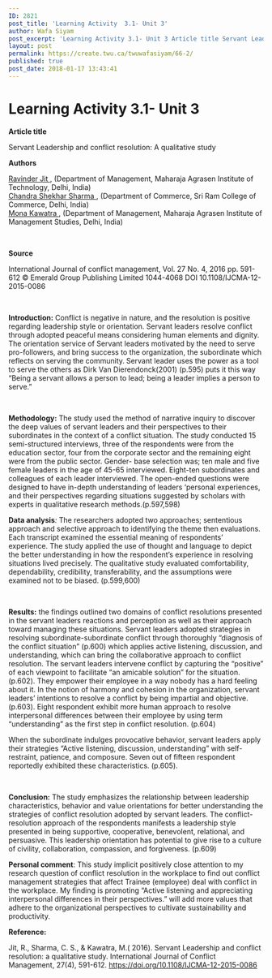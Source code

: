 ```yaml
---
ID: 2821
post_title: 'Learning Activity  3.1- Unit 3'
author: Wafa Siyam
post_excerpt: 'Learning Activity 3.1- Unit 3 Article title Servant Leadership and conflict resolution: A qualitative study Authors Ravinder Jit&nbsp;,&nbsp;(Department of Management,&nbsp;Maharaja Agrasen Institute of Technology, Delhi,&nbsp;India) Chandra Shekhar Sharma&nbsp;,&nbsp;(Department of Commerce,&nbsp;Sri Ram College of Commerce, Delhi,&nbsp;India) Mona Kawatra&nbsp;,&nbsp;(Department of Management,&nbsp;Maharaja Agrasen Institute of Management Studies, Delhi,&nbsp;India) &nbsp; Source International Journal of conflict management, Vol. 27 No. &hellip; <p><a href="https://create.twu.ca/twuwafasiyam/66-2/">Continue reading<span> "Learning Activity  3.1- Unit 3"</span></a></p>'
layout: post
permalink: https://create.twu.ca/twuwafasiyam/66-2/
published: true
post_date: 2018-01-17 13:43:41
---
```

<h1><strong>Learning Activity 3.1- Unit 3</strong></h1>

<strong>Article title</strong>

Servant Leadership and conflict resolution: A qualitative study

<strong>Authors</strong>

<div class="contentContribs"><a href="http://www.emeraldinsight.com/author/Jit%2C+Ravinder"><span class="hlFld-ContribAuthor">Ravinder Jit </span></a>, (Department of Management, Maharaja Agrasen Institute of Technology, Delhi, <span class="country">India</span>)</div>

<div class="contentContribs"><a href="http://www.emeraldinsight.com/author/Sharma%2C+Chandra+Shekhar"><span class="hlFld-ContribAuthor">Chandra Shekhar Sharma </span></a>, (Department of Commerce, Sri Ram College of Commerce, Delhi, <span class="country">India</span>)</div>

<div class="contentContribs"><a href="http://www.emeraldinsight.com/author/Kawatra%2C+Mona"><span class="hlFld-ContribAuthor">Mona Kawatra </span></a>, (Department of Management, Maharaja Agrasen Institute of Management Studies, Delhi, <span class="country">India</span>)</div>

&nbsp;

<strong>Source</strong>

International Journal of conflict management, Vol. 27 No. 4, 2016 pp. 591-612 © Emerald Group Publishing Limited 1044-4068 DOI 10.1108/IJCMA-12-2015-0086

&nbsp;

<strong>Introduction:</strong> Conflict is negative in nature, and the resolution is positive regarding leadership style or orientation. Servant leaders resolve conflict through adopted peaceful means considering human elements and dignity. The orientation service of Servant leaders motivated by the need to serve pro-followers, and bring success to the organization, the subordinate which reflects on serving the community.<strong> </strong>Servant leader uses the power as a tool to serve the others as Dirk Van Dierendonck(2001) (p.595) puts it this way “Being a servant allows a person to lead; being a leader implies a person to serve.”

&nbsp;

<strong>Methodology:</strong> The study used the method of narrative inquiry to discover the deep values of servant leaders and their perspectives to their subordinates in the context of a conflict situation. The study conducted 15 semi-structured interviews, three of the respondents were from the education sector, four from the corporate sector and the remaining eight were from the public sector. Gender- base selection was; ten male and five female leaders in the age of 45-65 interviewed. Eight-ten subordinates and colleagues of each leader interviewed. The open-ended questions were designed to have in-depth understanding of leaders ‘personal experiences, and their perspectives regarding situations suggested by scholars with experts in qualitative research methods.(p.597,598)

<strong>Data analysis</strong><em>:</em> The researchers adopted two approaches; sententious approach and selective approach to identifying the theme then evaluations. Each transcript examined the essential meaning of respondents’ experience. The study applied the use of thought and language to depict the better understanding in how the respondent’s experience in resolving situations lived precisely. The qualitative study evaluated comfortability, dependability, credibility, transferability, and the assumptions were examined not to be biased. (p.599,600)

&nbsp;

<strong>Results:</strong> the findings outlined two domains of conflict resolutions presented in the servant leaders reactions and perception as well as their approach toward managing these situations. Servant leaders adopted strategies in resolving subordinate-subordinate conflict through thoroughly “diagnosis of the conflict situation” (p.600) which applies active listening, discussion, and understanding, which can bring the collaborative approach to conflict resolution. The servant leaders intervene conflict by capturing the “positive” of each viewpoint to facilitate “an amicable solution” for the situation. (p.602). They empower their employee in a way nobody has a hard feeling about it. In the notion of harmony and cohesion in the organization, servant leaders’ intentions to resolve a conflict by being impartial and objective. (p.603). Eight respondent exhibit more human approach to resolve interpersonal differences between their employee by using term “understanding” as the first step in conflict resolution. (p.604)

When the subordinate indulges provocative behavior, servant leaders apply their strategies “Active listening, discussion, understanding” with self-restraint, patience, and composure. Seven out of fifteen respondent reportedly exhibited these characteristics. (p.605).

&nbsp;

<strong>Conclusion:</strong> The study emphasizes the relationship between leadership characteristics, behavior and value orientations for better understanding the strategies of conflict resolution adopted by servant leaders. The conflict-resolution approach of the respondents manifests a leadership style presented in being supportive, cooperative, benevolent, relational, and persuasive. This leadership orientation has potential to give rise to a culture of civility, collaboration, compassion, and forgiveness. (p.609)

<strong>Personal comment</strong>: This study implicit positively close attention to my research question of conflict resolution in the workplace to find out conflict management strategies that affect Trainee (employee) deal with conflict in the workplace. My finding is promoting “Active listening and appreciating interpersonal differences in their perspectives.” will add more values that adhere to the organizational perspectives to cultivate sustainability and productivity.

<strong>Reference: </strong>

Jit, R., Sharma, C. S., &amp; Kawatra, M.( 2016). Servant Leadership and conflict resolution: a qualitative study. International Journal of Conflict Management, 27(4), 591-612. https://doi.org/10.1108/IJCMA-12-2015-0086

&nbsp;